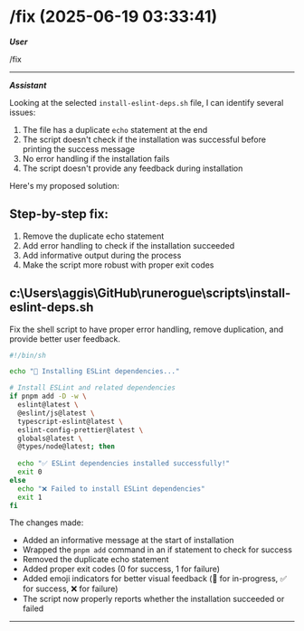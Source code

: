 <!-- Generated by SpecStory -->

# /fix  (2025-06-19 03:33:41)

_**User**_

/fix 

---

_**Assistant**_

Looking at the selected `install-eslint-deps.sh` file, I can identify several issues:

1. The file has a duplicate `echo` statement at the end
2. The script doesn't check if the installation was successful before printing the success message
3. No error handling if the installation fails
4. The script doesn't provide any feedback during installation

Here's my proposed solution:

## Step-by-step fix:

1. Remove the duplicate echo statement
2. Add error handling to check if the installation succeeded
3. Add informative output during the process
4. Make the script more robust with proper exit codes

## c:\Users\aggis\GitHub\runerogue\scripts\install-eslint-deps.sh

Fix the shell script to have proper error handling, remove duplication, and provide better user feedback.

```bash
#!/bin/sh

echo "🔧 Installing ESLint dependencies..."

# Install ESLint and related dependencies
if pnpm add -D -w \
  eslint@latest \
  @eslint/js@latest \
  typescript-eslint@latest \
  eslint-config-prettier@latest \
  globals@latest \
  @types/node@latest; then
  
  echo "✅ ESLint dependencies installed successfully!"
  exit 0
else
  echo "❌ Failed to install ESLint dependencies"
  exit 1
fi
```

The changes made:
- Added an informative message at the start of installation
- Wrapped the `pnpm add` command in an if statement to check for success
- Removed the duplicate echo statement
- Added proper exit codes (0 for success, 1 for failure)
- Added emoji indicators for better visual feedback (🔧 for in-progress, ✅ for success, ❌ for failure)
- The script now properly reports whether the installation succeeded or failed

---

